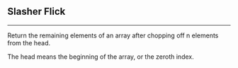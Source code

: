## Slasher Flick

---

Return the remaining elements of an array after chopping off n elements from the head.

The head means the beginning of the array, or the zeroth index.